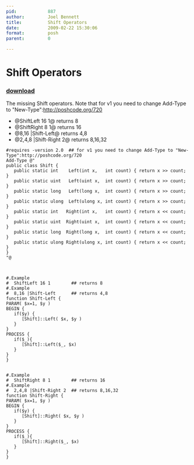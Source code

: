 ```yaml
---
pid:            887
author:         Joel Bennett
title:          Shift Operators
date:           2009-02-22 15:30:06
format:         posh
parent:         0

---
```


# Shift Operators

### [download](Scripts\887.ps1)

The missing Shift operators. Note that for v1 you need to change Add-Type to "New-Type":http://poshcode.org/720

* @ShiftLeft 16 1@ returns 8
* @ShiftRight 8 1@ returns 16
* @8,16 |Shift-Left@ returns 4,8
* @2,4,8 |Shift-Right 2@ returns 8,16,32



```posh
#requires -version 2.0  ## for v1 you need to change Add-Type to "New-Type":http://poshcode.org/720
Add-Type @"
public class Shift {
   public static int    Left(int x,   int count) { return x >> count; }
   public static uint   Left(uint x,  int count) { return x >> count; }
   public static long   Left(long x,  int count) { return x >> count; }
   public static ulong  Left(ulong x, int count) { return x >> count; }
   public static int   Right(int x,   int count) { return x << count; }
   public static uint  Right(uint x,  int count) { return x << count; }
   public static long  Right(long x,  int count) { return x << count; }
   public static ulong Right(ulong x, int count) { return x << count; }
}
"@



#.Example 
#  ShiftLeft 16 1        ## returns 8
#.Example 
#  8,16 |Shift-Left      ## returns 4,8
function Shift-Left {
PARAM( $x=1, $y )
BEGIN {
   if($y) {
      [Shift]::Left( $x, $y )
   }
}
PROCESS {
   if($_){
      [Shift]::Left($_, $x)
   }
}
}


#.Example 
#  ShiftRight 8 1        ## returns 16
#.Example 
#  2,4,8 |Shift-Right 2  ## returns 8,16,32
function Shift-Right {
PARAM( $x=1, $y )
BEGIN {
   if($y) {
      [Shift]::Right( $x, $y )
   }
}
PROCESS {
   if($_){
      [Shift]::Right($_, $x)
   }
}
}


```
